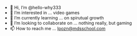 - 👋 Hi, I’m @hello-why333
- 👀 I’m interested in ... video games
- 🌱 I’m currently learning ... on spirutual growth 
- 💞️ I’m looking to collaborate on ... nothing really, but gaming
- 📫 How to reach me ... lpozn@mdsschool.com

<!---
hello-why333/hello-why333 is a ✨ special ✨ repository because its `README.md` (this file) appears on your GitHub profile.
You can click the Preview link to take a look at your changes.
--->
